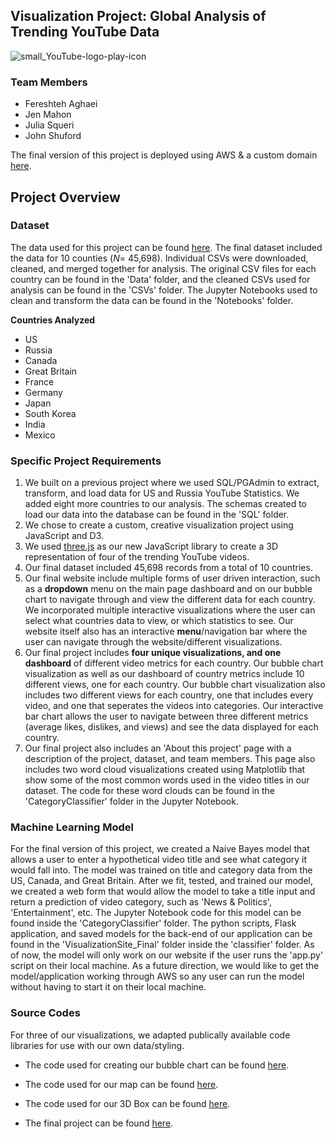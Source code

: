 Visualization Project: Global Analysis of Trending YouTube Data
-----
![small_YouTube-logo-play-icon](https://user-images.githubusercontent.com/69160361/106512655-20e65900-648f-11eb-8900-1df5ec5f7fdb.png)

### Team Members
- Fereshteh Aghaei 
- Jen Mahon 
- Julia Squeri
- John Shuford

The final version of this project is deployed using AWS & a custom domain [here](https://www.abracadata.dev/).

Project Overview
------
### Dataset

The data used for this project 
can be found [here](https://www.kaggle.com/datasnaek/youtube-new). The final dataset included the data for 10 counties (*N*= 45,698). Individual CSVs were downloaded, cleaned, and merged together for analysis. The original CSV files for each country can be found in the 'Data' folder, and the cleaned CSVs used for analysis can be found in the 'CSVs' folder. The Jupyter Notebooks used to clean and transform the data can be found in the 'Notebooks' folder.

**Countries Analyzed**
- US
- Russia
- Canada
- Great Britain
- France
- Germany
- Japan
- South Korea
- India
- Mexico

### Specific Project Requirements 

1) We built on a previous project where we used SQL/PGAdmin to extract, transform, and load data for US and Russia YouTube Statistics. We added eight more countries to our analysis. The schemas created to load our data into the database can be found in the 'SQL' folder.
2) We chose to create a custom, creative visualization project using JavaScript and D3. 
3) We used [three.js](https://threejs.org/) as our new JavaScript library to create a 3D representation of four of the trending YouTube videos.
4) Our final dataset included 45,698 records from a total of 10 countries.
5) Our final website include multiple forms of user driven interaction, such as a **dropdown** menu on the main page dashboard and on our bubble chart to navigate through and view the different data for each country. We incorporated multiple interactive visualizations where the user can select what countries data to view, or which statistics to see. Our website itself also has an interactive **menu**/navigation bar where the user can navigate through the website/different visualizations.
6) Our final project includes **four unique visualizations, and one dashboard** of different video metrics for each country. Our bubble chart visualization as well as our dashboard of country metrics include 10 different views, one for each country. Our bubble chart visualization also includes two different views for each country, one that includes every video, and one that seperates the videos into categories. Our interactive bar chart allows the user to navigate between three different metrics (average likes, dislikes, and views) and see the data displayed for each country.
7) Our final project also includes an 'About this project' page with a description of the project, dataset, and team members. This page also includes two word cloud visualizations created using Matplotlib that show some of the most common words used in the video titles in our dataset. The code for these word clouds can be found in the 'CategoryClassifier' folder in the Jupyter Notebook.

### Machine Learning Model

For the final version of this project, we created a Naive Bayes model that allows a user to enter a hypothetical video title and see what category it would fall into. The model was trained on title and category data from the US, Canada, and Great Britain. After we fit, tested, and trained our model, we created a web form that would allow the model to take a title input and return a prediction of video category, such as 'News & Politics', 'Entertainment', etc. The Jupyter Notebook code for this model can be found inside the 'CategoryClassifier' folder. The python scripts, Flask application, and saved models for the back-end of our application can be found in the 'VisualizationSite_Final' folder inside the 'classifier' folder. As of now, the model will only work on our website if the user runs the 'app.py' script on their local machine. As a future direction, we would like to get the model/application working through AWS so any user can run the model without having to start it on their local machine. 

### Source Codes

For three of our visualizations, we adapted publically available code libraries for use with our own data/styling. 
- The code used for creating our bubble chart can be found [here](https://vallandingham.me/vis/gates/).
- The code used for our map can be found [here](https://d3-geomap.github.io/).

- The code used for our 3D Box can be found [here](link).
- The final project can be found [here](https://johnshuford.github.io/Visualization_Project/index.html).

